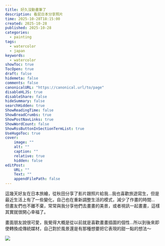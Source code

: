 ```yaml
---
title: 好久沒動畫筆了
description: 看屁日本分享照片
time: 2025-10-28T18:15:00
created: 2025-10-28
published: 2025-10-28
categories:
  - painting
tags:
  - watercolor
  - japan
keywords:
  - watercolor
showToc: true
TocOpen: true
draft: false
hidemeta: false
comments: false
canonicalURL: "https://canonical.url/to/page"
disableHLJS: true
disableShare: false
hideSummary: false
searchHidden: true
ShowReadingTime: false
ShowBreadCrumbs: true
ShowPostNavLinks: true
ShowWordCount: false
ShowRssButtonInSectionTermList: true
UseHugoToc: true
cover:
    image: ""
    alt: ""
    caption: ""
    relative: true
    hidden: false
editPost:
    URL: ""
    Text: ""
    appendFilePath: false
---
```




這幾天好友在日本旅繪，從秋田分享了影片跟照片給我...我也喜歡旅遊寫生，但是最近生活上有了一些變化，自己也在重新調整生活的模式，減少了作畫的時間...
但畫友們也不離不棄，常常與我分享他們去畫畫的美景，或者視訊一起畫畫，這樣其實就很開心幸福了。

畫面朋友說很可愛，我覺得大概是從以前就是喜歡畫畫插圖的個性...所以到後來即使轉換成傳統媒材，自己對於風景還是有那種想要把它表現的甜一點的想法～

![](/20251027001.jpg)


